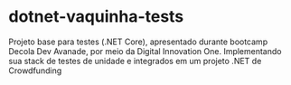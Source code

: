 # dotnet-vaquinha-tests
Projeto base para testes (.NET Core), apresentado durante bootcamp Decola Dev Avanade, por meio da Digital Innovation One.
Implementando sua stack de testes de unidade e integrados em um projeto .NET de Crowdfunding

